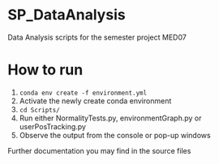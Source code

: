 # SP_DataAnalysis
Data Analysis scripts for the semester project MED07

# How to run
1. `conda env create -f environment.yml`
2. Activate the newly create conda environment
3. `cd Scripts/`
4. Run either NormalityTests.py, environmentGraph.py or userPosTracking.py
5. Observe the output from the console or pop-up windows

Further documentation you may find in the source files